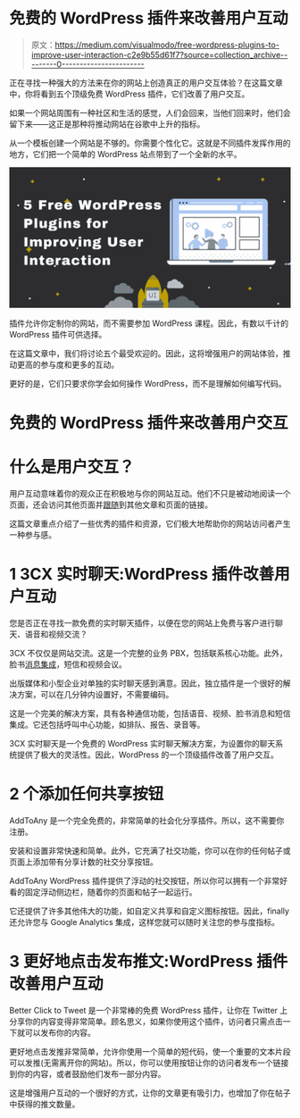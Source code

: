# 免费的 WordPress 插件来改善用户互动

> 原文：<https://medium.com/visualmodo/free-wordpress-plugins-to-improve-user-interaction-c2e9b55d61f7?source=collection_archive---------0----------------------->

正在寻找一种强大的方法来在你的网站上创造真正的用户交互体验？在这篇文章中，你将看到五个顶级免费 WordPress 插件，它们改善了用户交互。

如果一个网站周围有一种社区和生活的感觉，人们会回来，当他们回来时，他们会留下来——这正是那种将推动网站在谷歌中上升的指标。

从一个模板创建一个网站是不够的。你需要个性化它。这就是不同插件发挥作用的地方，它们把一个简单的 WordPress 站点带到了一个全新的水平。

![](img/8e983903c9ea5efd2d07fe77dc082c91.png)

插件允许你定制你的网站，而不需要参加 WordPress 课程。因此，有数以千计的 WordPress 插件可供选择。

在这篇文章中，我们将讨论五个最受欢迎的。因此，这将增强用户的网站体验，推动更高的参与度和更多的互动。

更好的是，它们只要求你学会如何操作 WordPress，而不是理解如何编写代码。

# 免费的 WordPress 插件来改善用户交互

# 什么是用户交互？

用户互动意味着你的观众正在积极地与你的网站互动。他们不只是被动地阅读一个页面，还会访问其他页面并[跟随](https://visualmodo.com/the-statistics-show-instagram-is-the-place-for-interaction/)到其他文章和页面的链接。

这篇文章重点介绍了一些优秀的插件和资源，它们极大地帮助你的网站访问者产生一种参与感。

# 1 3CX 实时聊天:WordPress 插件改善用户互动

您是否正在寻找一款免费的实时聊天插件，以便在您的网站上免费与客户进行聊天、语音和视频交流？

3CX 不仅仅是网站交流。这是一个完整的业务 PBX，包括联系核心功能。此外，脸书[消息集成](https://visualmodo.com/how-to-choose-live-chat-plugin-for-wordpress-website/)，短信和视频会议。

出版媒体和小型企业对单独的实时聊天感到满意。因此，独立插件是一个很好的解决方案，可以在几分钟内设置好，不需要编码。

这是一个完美的解决方案，具有各种通信功能，包括语音、视频、脸书消息和短信集成。它还包括呼叫中心功能，如排队、报告、录音等。

3CX 实时聊天是一个免费的 WordPress 实时聊天解决方案，为设置你的聊天系统提供了极大的灵活性。因此，WordPress 的一个顶级插件改善了用户交互。

# 2 个添加任何共享按钮

AddToAny 是一个完全免费的，非常简单的社会化分享插件。所以，这不需要你注册。

安装和设置非常快速和简单。此外，它充满了社交功能，你可以在你的任何帖子或页面上添加带有分享计数的社交分享按钮。

AddToAny WordPress 插件提供了浮动的社交按钮，所以你可以拥有一个非常好看的固定浮动侧边栏，随着你的页面和帖子一起运行。

它还提供了许多其他伟大的功能，如自定义共享和自定义图标按钮。因此，finally 还允许您与 Google Analytics 集成，这样您就可以随时关注您的参与度指标。

# 3 更好地点击发布推文:WordPress 插件改善用户互动

Better Click to Tweet 是一个非常棒的免费 WordPress 插件，让你在 Twitter 上分享你的内容变得非常简单。顾名思义，如果你使用这个插件，访问者只需点击一下就可以发布你的内容。

更好地点击发推非常简单，允许你使用一个简单的短代码，使一个重要的文本片段可以发推(无需离开你的网站)。所以，你可以使用按钮让你的访问者发布一个链接到你的内容，或者鼓励他们发布一部分内容。

这是增强用户互动的一个很好的方式，让你的文章更有吸引力，也增加了你在帖子中获得的推文数量。